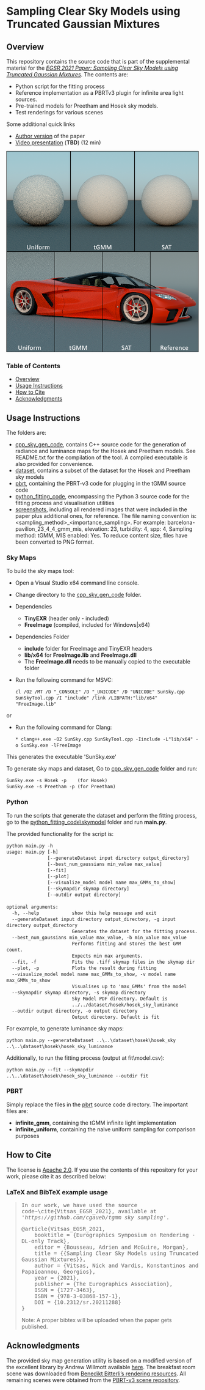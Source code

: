 # Sampling Clear Sky Models using Truncated Gaussian Mixtures

## Overview
This repository contains the source code that is part of the supplemental material for the *[EGSR 2021 Paper: Sampling Clear Sky Models using Truncated Gaussian Mixtures](https://diglib.eg.org/handle/10.2312/sr20211288)*. The contents are:

- Python script for the fitting process
- Reference implementation as a PBRTv3 plugin for infinite area light sources.
- Pre-trained models for Preetham and Hosek sky models.
- Test renderings for various scenes

Some additional quick links
- [Author version](http://graphics.cs.aueb.gr/graphics/docs/papers/GMM_Sky_Sampling.pdf) of the paper
- [Video presentation](https://#) (**TBD**) (12 min)

![Image](teaser.png)

### Table of Contents

- [Overview](#Overview)
- [Usage Instructions](#Usage-Instructions)
- [How to Cite](#How-to-Cite)
- [Acknowledgments](#Acknowledgments)

## Usage Instructions

The folders are:
- [cpp_sky_gen_code](cpp_sky_gen_code), contains C++ source code for the generation of radiance and luminance maps for the Hosek and Preetham models. See README.txt for the compilation of the tool. A compiled executable is also provided for convenience.
- [dataset](dataset), contains a subset of the dataset for the Hosek and Preetham sky models
- [pbrt](pbrt), containing the PBRT-v3 code for plugging in the tGMM source code
- [python_fitting_code](python_fitting_code), encompassing the Python 3 source code for the fitting process and visualisation utilities
- [screenshots](screenshots), including all rendered images that were included in the paper plus additional ones, for reference. The file naming convention is: <model>_<elevation>_<turbidity>_<spp>_<sampling_method>_<importance_sampling>. For example: barcelona-pavilion_23_4_4_gmm_mis, elevation: 23, turbidity: 4, spp: 4, Sampling method: tGMM, MIS enabled: Yes. To reduce content size, files have been converted to PNG format.

### Sky Maps

To build the sky maps tool:
- Open a Visual Studio x64 command line console.
- Change directory to the [cpp_sky_gen_code](cpp_sky_gen_code) folder.
- Dependencies
    - **TinyEXR** (header only - included)
    - **FreeImage** (compiled, included for Windows|x64)
- Dependencies Folder
    - **include** folder for FreeImage and TinyEXR headers
    - **lib/x64** for **FreeImage.lib** and **FreeImage.dll**
    - The **FreeImage.dll** needs to be manually copied to the executable folder

- Run the following command for MSVC:
    ```shell
    cl /O2 /MT /D "_CONSOLE" /D "_UNICODE" /D "UNICODE" SunSky.cpp SunSkyTool.cpp /I "include" /link /LIBPATH:"lib/x64" "FreeImage.lib"
    ```
or    
- Run the following command for Clang:
    ```shell
    * clang++.exe -O2 SunSky.cpp SunSkyTool.cpp -Iinclude -L"lib/x64" -o SunSky.exe -lFreeImage
    ```
This generates the executable 'SunSky.exe'

To generate sky maps and dataset, Go to [cpp_sky_gen_code](cpp_sky_gen_code) folder and run:
```shell
SunSky.exe -s Hosek -p    (for Hosek)
SunSky.exe -s Preetham -p (for Preetham)
```

### Python
To run the scripts that generate the dataset and perform the fitting process, go to the [python_fitting_code\skymodel](python_fitting_code\skymodel) folder and run **main.py**.

The provided functionality for the script is:
```
python main.py -h
usage: main.py [-h] 
               [--generateDataset input directory output_directory]
               [--best_num_gaussians min_value max_value] 
               [--fit] 
               [--plot]
               [--visualize_model model name max_GMMs_to_show]
               [--skymapdir skymap directory] 
               [--outdir output directory]

optional arguments:
  -h, --help            show this help message and exit
  --generateDataset input directory output_directory, -g input directory output_directory
                        Generates the dataset for the fitting process.
  --best_num_gaussians min_value max_value, -b min_value max_value
                        Performs fitting and stores the best GMM count.
                        Expects min max arguments.
  --fit, -f             Fits the .tiff skymap files in the skymap dir
  --plot, -p            Plots the result during fitting
  --visualize_model model name max_GMMs_to_show, -v model name max_GMMs_to_show
                        Visualises up to 'max_GMMs' from the model
  --skymapdir skymap directory, -s skymap directory
                        Sky Model PDF directory. Default is
                        ../../dataset/hosek/hosek_sky_luminance
  --outdir output directory, -o output directory
                        Output directory. Default is fit
```

For example, to generate luminance sky maps: 
```shell
python main.py --generateDataset ..\..\dataset\hosek\hosek_sky ..\..\dataset\hosek\hosek_sky_luminance
```
Additionally, to run the fitting process (output at fit\model.csv):
```shell
python main.py --fit --skymapdir ..\..\dataset\hosek\hosek_sky_luminance --outdir fit
```

### PBRT

Simply replace the files in the [pbrt](pbrt) source code directory. The important files are: 
- **infinite_gmm**, containing the tGMM infinite light implementation
- **infinite_uniform**, containing the naive uniform sampling for comparison purposes

## How to Cite
The license is [Apache 2.0](LICENSE). If you use the contents of this repository for your work, please cite it as described below:

### LaTeX and BibTeX example usage

<blockquote>
<pre style="white-space:pre-wrap;">
In our work, we have used the source code~\cite{Vitsas_EGSR_2021}, available at <em>'https://github.com/cgaueb/tgmm_sky_sampling'</em>.
</pre>

<pre style="white-space:pre-wrap;">
@article{Vitsas_EGSR_2021,
    booktitle = {Eurographics Symposium on Rendering - DL-only Track},
    editor = {Bousseau, Adrien and McGuire, Morgan},
    title = {{Sampling Clear Sky Models using Truncated Gaussian Mixtures}},
    author = {Vitsas, Nick and Vardis, Konstantinos and Papaioannou, Georgios},
    year = {2021},
    publisher = {The Eurographics Association},
    ISSN = {1727-3463},
    ISBN = {978-3-03868-157-1},
    DOI = {10.2312/sr.20211288}
}
</pre>
Note: A proper bibtex will be uploaded when the paper gets published.
</blockquote>

## Acknowledgments
The provided sky map generation utility is based on a modified version of the excellent library by Andrew Willmott available [here](https://github.com/andrewwillmott/sun-sky).
The breakfast room scene was downloaded from [Benedikt Bitterli’s rendering resources](https://benedikt-bitterli.me/resources/). All remaining scenes were
obtained from the [PBRT-v3 scene repository](https://www.pbrt.org/scenes-v3.html).

